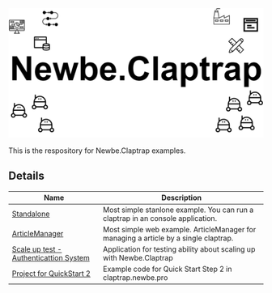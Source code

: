 ![Newbe.Claptrap](/docs/main_banner.png)

This is the respository for Newbe.Claptrap examples.

## Details

| Name                                                               | Description                                                                          |
| ------------------------------------------------------------------ | ------------------------------------------------------------------------------------ |
| [Standalone](src/Newbe.Claptrap.Standalone/)                       | Most simple stanlone example. You can run a claptrap in an console application.      |
| [ArticleManager](src/Newbe.Claptrap.ArticleManager/)               | Most simple web example. ArticleManager for managing a article by a single claptrap. |
| [Scale up test - Authenticattion System](src/Newbe.Claptrap.Auth/) | Application for testing ability about scaling up with Newbe.Claptrap                 |
| [Project for QuickStart 2](src/Newbe.Claptrap.QuickStart2/)        | Example code for Quick Start Step 2 in claptrap.newbe.pro                            |

